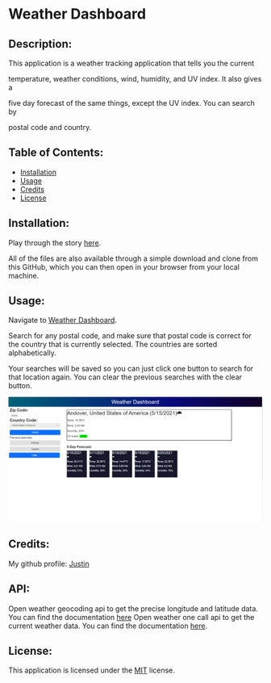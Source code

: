 # Weather Dashboard

## Description:
This application is a weather tracking application that tells you the current 

temperature, weather conditions, wind, humidity, and UV index. It also gives a 

five day forecast of the same things, except the UV index. You can search by 

postal code and country.



## Table of Contents:

- [Installation](#installation)
- [Usage](#usage)
- [Credits](#credits)
- [License](#license)

## Installation:

Play through the story [here](https://justinean.github.io/weather-dashboard/). 

All of the files are also available through a simple download and clone from this GitHub, which you can then open in your browser from your local machine. 

## Usage:

Navigate to [Weather Dashboard](https://justinean.github.io/weather-dashboard/). 

Search for any postal code, and make sure that postal code is correct for the country that is currently selected. The countries are sorted alphabetically.

Your searches will be saved so you can just click one button to search for that location again. You can clear the previous searches with the clear button.

![Weather dashboard](./assets/images/weather.png)

## Credits:

My github profile:
[Justin](https://github.com/Justinean)

## API:
Open weather geocoding api to get the precise longitude and latitude data. You can find the documentation [here](https://openweathermap.org/api/geocoding-api)
Open weather one call api to get the current weather data. You can find the documentation [here](https://openweathermap.org/api/one-call-api).

## License:

This application is licensed under the [MIT](https://github.com/microsoft/vscode/blob/main/LICENSE.txt) license. 

